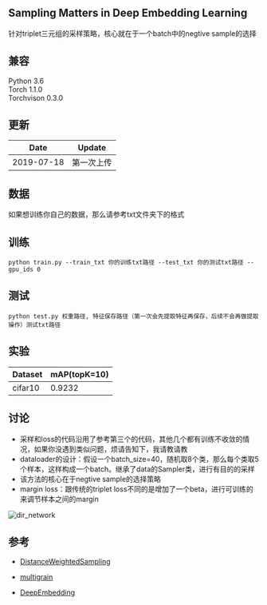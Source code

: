 ## Sampling Matters in Deep Embedding Learning

针对triplet三元组的采样策略，核心就在于一个batch中的negtive sample的选择

## 兼容

Python 3.6  
Torch 1.1.0  
Torchvison 0.3.0



## 更新

| Date       | Update     |
| ---------- | ---------- |
| 2019-07-18 | 第一次上传 |

## 数据

如果想训练你自己的数据，那么请参考txt文件夹下的格式



## 训练

```
python train.py --train_txt 你的训练txt路径 --test_txt 你的测试txt路径 --gpu_ids 0
```

## 测试

```
python test.py 权重路径, 特征保存路径（第一次会先提取特征再保存，后续不会再做提取操作）测试txt路径
```

## 实验

| Dataset      | mAP(topK=10)     |
| ---------- | ---------- |
| cifar10 | 0.9232 |


## 讨论
- 采样和loss的代码沿用了参考第三个的代码，其他几个都有训练不收敛的情况，如果你没遇到类似问题，烦请告知下，我请教请教
- dataloader的设计：假设一个batch_size=40，随机取8个类，那么每个类取5个样本，这样构成一个batch。继承了data的Sampler类，进行有目的的采样
- 该方法的核心在于negtive sample的选择策略
- margin loss：跟传统的triplet loss不同的是增加了一个beta，进行可训练的来调节样本之间的margin

![dir_network](https://st-gdx.dancf.com/gaodingx/39347986/design/mega/20190521-214244-61c8.jpg)
  
  


## 参考

- [DistanceWeightedSampling](https://github.com/suruoxi/DistanceWeightedSampling)

- [multigrain](https://github.com/facebookresearch/multigrain)

- [DeepEmbedding](https://github.com/hudengjunai/DeepEmbeding/blob/master/models/sample_dml.py)
